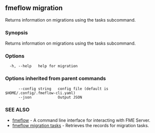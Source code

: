 ## fmeflow migration

Returns information on migrations using the tasks subcommand.

### Synopsis

Returns information on migrations using the tasks subcommand.

### Options

```
  -h, --help   help for migration
```

### Options inherited from parent commands

```
      --config string   config file (default is $HOME/.config/.fmeflow-cli.yaml)
      --json            Output JSON
```

### SEE ALSO

* [fmeflow](fmeflow.md)	 - A command line interface for interacting with FME Server.
* [fmeflow migration tasks](fmeflow_migration_tasks.md)	 - Retrieves the records for migration tasks.


